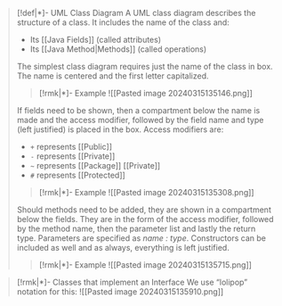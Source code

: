 >[!def|*]- UML Class Diagram
>A UML class diagram describes the structure of a class. It includes the name of the class and:
>- Its [[Java Fields]] (called attributes)
>- Its [[Java Method|Methods]] (called operations)
>
>The simplest class diagram requires just the name of the class in box. The name is centered and the first letter capitalized. 
>>[!rmk|*]- Example
>>![[Pasted image 20240315135146.png]]
>
>If fields need to be shown, then a compartment below the name is made and the access modifier, followed by the field name and type (left justified) is placed in the box. Access modifiers are: 
>- `+` represents [[Public]]
>- `-` represents [[Private]]
>- `~` represents [[Package]] [[Private]]
>- `#` represents [[Protected]]
>
>>[!rmk|*]- Example
>>![[Pasted image 20240315135308.png]]
>
>Should methods need to be added, they are shown in a compartment below the fields. They are in the form of the access modifier, followed by the method name, then the parameter list and lastly the return type. Parameters are specified as *name : type*. Constructors can be included as well and as always, everything is left justified.
>>[!rmk|*]- Example
>>![[Pasted image 20240315135715.png]]

>[!rmk|*]- Classes that implement an Interface
>We use “lolipop” notation for this:
>![[Pasted image 20240315135910.png]]





